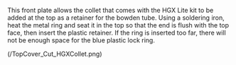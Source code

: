 This front plate allows the collet that comes with the HGX Lite kit to be added at the top as a retainer for the bowden tube. Using a soldering iron, heat the metal ring and seat it in the top so that the end is flush with the top face, then insert the plastic retainer. If the ring is inserted too far, there will not be enough space for the blue plastic lock ring.

(/TopCover_Cut_HGXCollet.png)
